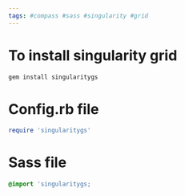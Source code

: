 ```yaml
---
tags: #compass #sass #singularity #grid
---
```


# To install singularity grid

```bash
gem install singularitygs
```

# Config.rb file

```ruby
require 'singularitygs'
```

# Sass file

```sass
@import 'singularitygs;
```